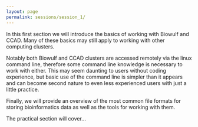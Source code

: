 ```yaml
---
layout: page
permalink: sessions/session_1/
---
```


In this first section we will introduce the basics of working with
Biowulf and CCAD. Many of these basics may still apply to working with
other computing clusters.

Notably both Biowulf and CCAD clusters are accessed remotely via the
linux command line, therefore some command line knowledge is necessary
to work with either. This may seem daunting to users without coding
experience, but basic use of the command line is simpler than it appears
and can become second nature to even less experienced users with just a
little practice.

Finally, we will provide an overview of the most common file formats for
storing bioinformatics data as well as the tools for working with them.

The practical section will cover...
